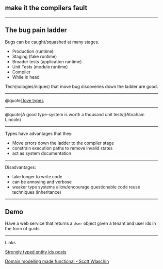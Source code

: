 ## make it the compilers fault ##

---

## The bug pain ladder

Bugs can be caught/squashed at many stages.

- Production (runtime)
- Staging (fake runtime)
- Broader tests (application runtime)
- Unit Tests (module runtime)
- Compiler
- While in head

Tech(nologies/niques) that move bug discoveries down the ladder are good.

---

@quote[I love types](Me)

---

@quote[A good type-system is worth a thousand unit tests](Abraham Lincoln)

--- 

Types have advantages that they:

- Move errors down the ladder to the compiler stage
- constrain execution paths to remove invalid states
- act as system documentation

--- 

Disadvantages:

- take longer to write code
- can be annoying and verbose
- weaker type systems allow/encourage questionable code reuse techniques (inheritance)

--- 

## Demo

Have a web service that returns a `User` object given a tenant and user ids in the form of guids

---

Links

[Strongly typed entity ids posts](https://andrewlock.net/using-strongly-typed-entity-ids-to-avoid-primitive-obsession-part-1/)

[Domain modelling made functional - Scott Wlaschin](https://www.youtube.com/watch?v=Up7LcbGZFuo)

